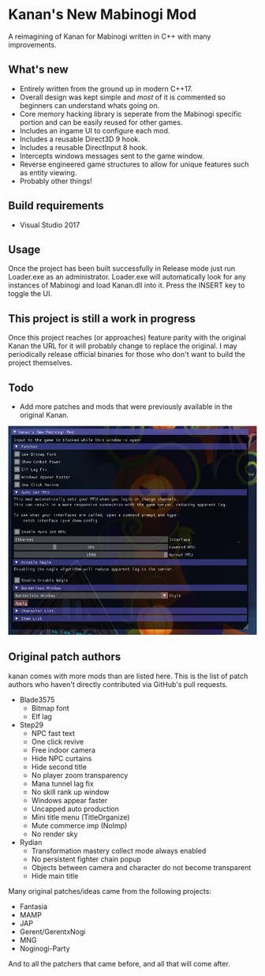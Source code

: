 # Kanan's New Mabinogi Mod
A reimagining of Kanan for Mabinogi written in C++ with many improvements.

## What's new
* Entirely written from the ground up in modern C++17. 
* Overall design was kept simple and *most* of it is commented so beginners can understand whats going on.
* Core memory hacking library is seperate from the Mabinogi specific portion and can be easily reused for other games.
* Includes an ingame UI to configure each mod.
* Includes a reusable Direct3D 9 hook.
* Includes a reusable DirectInput 8 hook.
* Intercepts windows messages sent to the game window.
* Reverse engineered game structures to allow for unique features such as entity viewing.
* Probably other things!

## Build requirements
* Visual Studio 2017

## Usage
Once the project has been built successfully in Release mode just run Loader.exe as an administrator. Loader.exe will automatically look for any instances of Mabinogi and load Kanan.dll into it. Press the INSERT key to toggle the UI.

## This project is still a work in progress
Once this project reaches (or approaches) feature parity with the original Kanan the URL for it will probably change to replace the original. I may periodically release official binaries for those who don't want to build the project themselves.

## Todo
* Add more patches and mods that were previously available in the original Kanan.

![Preview](preview.png)

## Original patch authors
kanan comes with more mods than are listed here. This is the list of patch authors who haven't directly contributed via GitHub's pull requests.
* Blade3575
    * Bitmap font
    * Elf lag
* Step29
    * NPC fast text
    * One click revive
    * Free indoor camera
    * Hide NPC curtains
    * Hide second title
    * No player zoom transparency
    * Mana tunnel lag fix
    * No skill rank up window
    * Windows appear faster
    * Uncapped auto production
    * Mini title menu (TitleOrganize)
    * Mute commerce imp (NoImp)
    * No render sky
* Rydian
    * Transformation mastery collect mode always enabled
    * No persistent fighter chain popup
    * Objects between camera and character do not become transparent
    * Hide main title

Many original patches/ideas came from the following projects:
* Fantasia
* MAMP
* JAP
* Gerent/GerentxNogi
* MNG
* Noginogi-Party

And to all the patchers that came before, and all that will come after.
